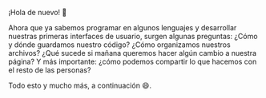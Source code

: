 ¡Hola de nuevo! :wave: 

Ahora que ya sabemos programar en algunos lenguajes y desarrollar nuestras primeras interfaces de usuario, surgen algunas preguntas: ¿Cómo y dónde guardamos nuestro código? ¿Cómo organizamos nuestros archivos? ¿Qué sucede si mañana queremos hacer algún cambio a nuestra página? Y más importante: ¿cómo podemos compartir lo que hacemos con el resto de las personas? 

Todo esto y mucho más, a continuación :smile:.